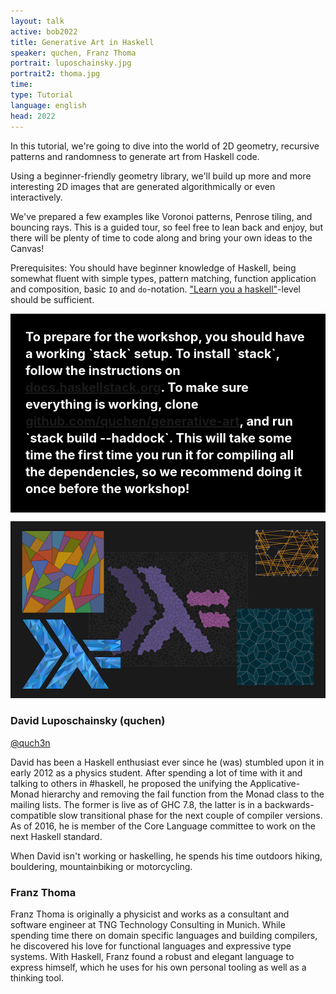 ```yaml
---
layout: talk
active: bob2022
title: Generative Art in Haskell
speaker: quchen, Franz Thoma
portrait: luposchainsky.jpg
portrait2: thoma.jpg
time: 
type: Tutorial
language: english
head: 2022
---
```


In this tutorial, we're going to dive into the world of 2D geometry,
recursive patterns and randomness to generate art from Haskell code.

Using a beginner-friendly geometry library, we'll build up more and
more interesting 2D images that are generated algorithmically or even
interactively.

We've prepared a few examples like Voronoi patterns, Penrose tiling,
and bouncing rays. This is a guided tour, so feel free to lean back
and enjoy, but there will be plenty of time to code along and bring
your own ideas to the Canvas!

Prerequisites: You should have beginner knowledge of Haskell, being
somewhat fluent with simple types, pattern matching, function
application and composition, basic `IO` and `do`-notation. ["Learn you
a haskell"](http://learnyouahaskell.com/)-level should be sufficient.

<div style="font-size: 20px; line-height: 27px; padding: 24px; color:white; background: black; font-weight: bold">
To prepare for the workshop, you should have a working `stack` setup.
To install `stack`, follow the instructions on
<a href="https://docs.haskellstack.org/en/stable/README/">docs.haskellstack.org</a>. To make sure
everything is working, clone
<a href="https://github.com/quchen/generative-art">github.com/quchen/generative-art</a>,
and run `stack build --haddock`. This will take some time the first time you run
it for compiling all the dependencies, so we recommend doing it once
before the workshop!
</div>

![Generative Art](quchen-thoma.png)

### David Luposchainsky (quchen)

[@quch3n](https://twitter.com/quch3n)

David has been a Haskell enthusiast ever since he (was) stumbled upon
it in early 2012 as a physics student. After spending a lot of time
with it and talking to others in #haskell, he proposed the unifying
the Applicative-Monad hierarchy and removing the fail function from
the Monad class to the mailing lists. The former is live as of GHC
7.8, the latter is in a backwards-compatible slow transitional phase
for the next couple of compiler versions. As of 2016, he is member of
the Core Language committee to work on the next Haskell standard.

When David isn't working or haskelling, he spends his time outdoors
hiking, bouldering, mountainbiking or motorcycling.

### Franz Thoma

Franz Thoma is originally a physicist and works as a consultant and
software engineer at TNG Technology Consulting in Munich. While
spending time there on domain specific languages and building
compilers, he discovered his love for functional languages and
expressive type systems. With Haskell, Franz found a robust and
elegant language to express himself, which he uses for his own
personal tooling as well as a thinking tool.

